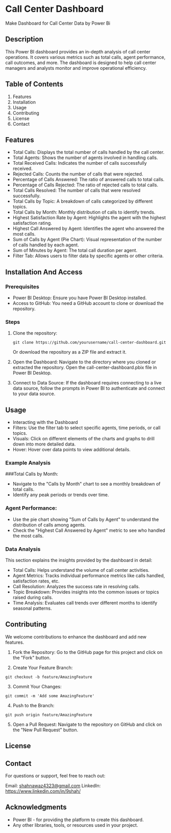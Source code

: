# Call Center Dashboard
Make Dashboard for Call Center Data by Power Bi

## Description
This Power BI dashboard provides an in-depth analysis of call center operations. It covers various metrics such as total calls, agent performance, call outcomes, and more. The dashboard is designed to help call center managers and analysts monitor and improve operational efficiency.

## Table of Contents
1. Features
2. Installation
3. Usage
4. Contributing
5. License
6. Contact

## Features
- Total Calls: Displays the total number of calls handled by the call center.
- Total Agents: Shows the number of agents involved in handling calls.
- Total Received Calls: Indicates the number of calls successfully received.
- Rejected Calls: Counts the number of calls that were rejected.
- Percentage of Calls Answered: The ratio of answered calls to total calls.
- Percentage of Calls Rejected: The ratio of rejected calls to total calls.
- Total Calls Resolved: The number of calls that were resolved successfully.
- Total Calls by Topic: A breakdown of calls categorized by different topics.
- Total Calls by Month: Monthly distribution of calls to identify trends.
- Highest Satisfaction Rate by Agent: Highlights the agent with the highest satisfaction rating.
- Highest Call Answered by Agent: Identifies the agent who answered the most calls.
- Sum of Calls by Agent (Pie Chart): Visual representation of the number of calls handled by each agent.
- Sum of Minutes by Agent: The total call duration per agent.
- Filter Tab: Allows users to filter data by specific agents or other criteria.

## Installation And Access
### Prerequisites
- Power BI Desktop: Ensure you have Power BI Desktop installed.
- Access to GitHub: You need a GitHub account to clone or download the repository.

### Steps
1. Clone the repository:
   ```
   git clone https://github.com/yourusername/call-center-dashboard.git
   ```
   Or download the repository as a ZIP file and extract it.

2. Open the Dashboard:
   Navigate to the directory where you cloned or extracted the repository.
   Open the call-center-dashboard.pbix file in Power BI Desktop.

3. Connect to Data Source:
   If the dashboard requires connecting to a live data source, follow the prompts in Power BI to authenticate and connect to your data source.

## Usage
- Interacting with the Dashboard
- Filters: Use the filter tab to select specific agents, time periods, or call topics.
- Visuals: Click on different elements of the charts and graphs to drill down into more detailed data.
- Hover: Hover over data points to view additional details.

### Example Analysis
###Total Calls by Month:
- Navigate to the "Calls by Month" chart to see a monthly breakdown of total calls.
- Identify any peak periods or trends over time.

### Agent Performance:
- Use the pie chart showing "Sum of Calls by Agent" to understand the distribution of calls among agents.
- Check the "Highest Call Answered by Agent" metric to see who handled the most calls.

### Data Analysis
This section explains the insights provided by the dashboard in detail:
- Total Calls: Helps understand the volume of call center activities.
- Agent Metrics: Tracks individual performance metrics like calls handled, satisfaction rates, etc.
- Call Resolution: Analyzes the success rate in resolving calls.
- Topic Breakdown: Provides insights into the common issues or topics raised during calls.
- Time Analysis: Evaluates call trends over different months to identify seasonal patterns.

## Contributing
We welcome contributions to enhance the dashboard and add new features.

1. Fork the Repository:
Go to the GitHub page for this project and click on the "Fork" button.

2. Create Your Feature Branch:
```
git checkout -b feature/AmazingFeature
```

3. Commit Your Changes:
```
git commit -m 'Add some AmazingFeature'
```

4. Push to the Branch:
```
git push origin feature/AmazingFeature
```

5. Open a Pull Request:
Navigate to the repository on GitHub and click on the "New Pull Request" button.


## License


## Contact
For questions or support, feel free to reach out:

Email: shahnawaz4323@gmail.com
LinkedIn: https://www.linkedin.com/in/9shah/

## Acknowledgments
- Power BI - for providing the platform to create this dashboard.
- Any other libraries, tools, or resources used in your project.
